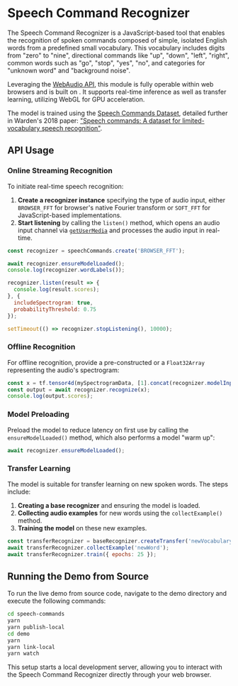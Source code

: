 
# Speech Command Recognizer

The Speech Command Recognizer is a JavaScript-based tool that enables the recognition of spoken commands composed of simple, isolated English words from a predefined small vocabulary. This vocabulary includes digits from "zero" to "nine", directional commands like "up", "down", "left", "right", common words such as "go", "stop", "yes", "no", and categories for "unknown word" and "background noise".

Leveraging the [WebAudio API](https://developer.mozilla.org/en-US/docs/Web/API/Web_Audio_API), this module is fully operable within web browsers and is built on [](https://js..org). It supports real-time inference as well as transfer learning, utilizing WebGL for GPU acceleration.

The model is trained using the [ Speech Commands Dataset](https://www..org/datasets/catalog/speech_commands), detailed further in Warden's 2018 paper: ["Speech commands: A dataset for limited-vocabulary speech recognition"](https://arxiv.org/pdf/1804.03209.pdf).

## API Usage

### Online Streaming Recognition

To initiate real-time speech recognition:

1. **Create a recognizer instance** specifying the type of audio input, either `BROWSER_FFT` for browser's native Fourier transform or `SOFT_FFT` for JavaScript-based implementations.
2. **Start listening** by calling the `listen()` method, which opens an audio input channel via [`getUserMedia`](https://developer.mozilla.org/en-US/docs/Web/API/MediaDevices/getUserMedia) and processes the audio input in real-time.

```javascript
const recognizer = speechCommands.create('BROWSER_FFT');

await recognizer.ensureModelLoaded();
console.log(recognizer.wordLabels());

recognizer.listen(result => {
  console.log(result.scores);
}, {
  includeSpectrogram: true,
  probabilityThreshold: 0.75
});

setTimeout(() => recognizer.stopListening(), 10000);
```

### Offline Recognition

For offline recognition, provide a pre-constructed  or a `Float32Array` representing the audio's spectrogram:

```javascript
const x = tf.tensor4d(mySpectrogramData, [1].concat(recognizer.modelInputShape().slice(1)));
const output = await recognizer.recognize(x);
console.log(output.scores);
```

### Model Preloading

Preload the model to reduce latency on first use by calling the `ensureModelLoaded()` method, which also performs a model "warm up":

```javascript
await recognizer.ensureModelLoaded();
```

### Transfer Learning

The model is suitable for transfer learning on new spoken words. The steps include:

1. **Creating a base recognizer** and ensuring the model is loaded.
2. **Collecting audio examples** for new words using the `collectExample()` method.
3. **Training the model** on these new examples.

```javascript
const transferRecognizer = baseRecognizer.createTransfer('newVocabulary');
await transferRecognizer.collectExample('newWord');
await transferRecognizer.train({ epochs: 25 });
```

## Running the Demo from Source

To run the live demo from source code, navigate to the demo directory and execute the following commands:

```sh
cd speech-commands
yarn
yarn publish-local
cd demo
yarn
yarn link-local
yarn watch
```

This setup starts a local development server, allowing you to interact with the Speech Command Recognizer directly through your web browser.
